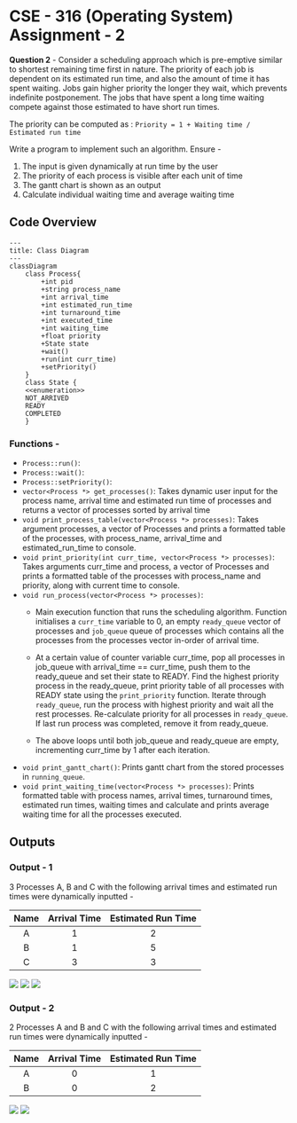 # CSE - 316 (Operating System) Assignment - 2

**Question 2** - Consider a scheduling approach which is pre-emptive similar to shortest remaining time first in nature. The priority of each job is dependent on its estimated run time, and also the amount of time it has spent waiting. Jobs gain higher priority the longer they wait, which prevents indefinite postponement. The jobs that have spent a long time waiting compete against those estimated to have short run times.

The priority can be computed as : `Priority = 1 + Waiting time / Estimated run time`

Write a program to implement such an algorithm. Ensure -
1. The input is given dynamically at run time by the user
2. The priority of each process is visible after each unit of time
3. The gantt chart is shown as an output
4. Calculate individual waiting time and average waiting time

## Code Overview
```mermaid
---
title: Class Diagram
---
classDiagram
    class Process{
        +int pid
        +string process_name
        +int arrival_time
        +int estimated_run_time
        +int turnaround_time
        +int executed_time
        +int waiting_time
        +float priority
        +State state
        +wait()
        +run(int curr_time) 
        +setPriority()
    }
    class State {
    <<enumeration>>
    NOT_ARRIVED
    READY
    COMPLETED
    }
```
### Functions -
- `Process::run()`: 
- `Process::wait()`: 
- `Process::setPriority()`: 
- `vector<Process *> get_processes()`: Takes dynamic user input for the process name, arrival time and estimated run time of processes and returns a vector of processes sorted by arrival time
- `void print_process_table(vector<Process *> processes)`: Takes argument processes, a vector of Processes and prints a formatted table of the processes, with process_name, arrival_time and estimated_run_time to console.
- `void print_priority(int curr_time, vector<Process *> processes)`: Takes arguments curr_time and process, a vector of Processes and prints a formatted table of the processes with process_name and priority, along with current time to console.
- `void run_process(vector<Process *> processes)`:
   - Main execution function that runs the scheduling algorithm. Function initialises a `curr_time` variable to 0, an empty `ready_queue` vector of processes and `job_queue` queue of processes which contains all the processes from the processes vector in-order of arrival time.

   - At a certain value of counter variable curr_time, pop all processes in job_queue with arrival_time == curr_time, push them to the ready_queue and set their state to READY. Find the highest priority process in the ready_queue, print priority table of all processes with READY state using the `print_priority` function. Iterate through `ready_queue`, run the process with highest priority and wait all the rest processes. Re-calculate priority for all processes in `ready_queue`. If last run process was completed, remove it from ready_queue.

   - The above loops until both job_queue and ready_queue are empty, incrementing curr_time by 1 after each iteration. 
- `void print_gantt_chart()`: Prints gantt chart from the stored processes in `running_queue`.
- `void print_waiting_time(vector<Process *> processes)`: Prints formatted table with process names, arrival times, turnaround times, estimated run times, waiting times and calculate and prints average waiting time for all the processes executed.

## Outputs

### Output - 1

3 Processes A, B and C with the following arrival times and estimated run times were dynamically inputted -

| Name | Arrival Time| Estimated Run Time |
| :-: | :-: | :-: |
| A  | 1  | 2 |
| B  | 1  | 5 |
| C  | 3  | 3 |


![](https://i.imgur.com/ma4HW27.png)
![](https://i.imgur.com/YxcDpux.png)
![](https://i.imgur.com/8zog12r.png)

### Output - 2

2 Processes A and B and C with the following arrival times and estimated run times were dynamically inputted -

| Name | Arrival Time| Estimated Run Time |
| :-: | :-: | :-: |
| A  | 0  | 1 |
| B  | 0  | 2 |

![](https://i.imgur.com/MydUPIc.png)
![](https://i.imgur.com/0ehvIiO.png)
